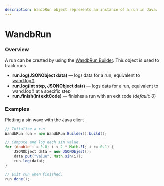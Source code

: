 ```yaml
---
description: WandbRun object represents an instance of a run in Java.
---
```


# WandbRun

### Overview

A run can be created by using the [WandbRun Builder](wandbrun-builder.md). This object is used to track runs

* **run.log(JSONObject data)** — logs data for a run, equivalent to [wand.log()](../../guides/track/log/)
* **run.log(int step, JSONObject data)** — logs data for a run, equivalent to [wand.log()](../../guides/track/log/) at a specific step
* **run.finish(int exitCode)** — finishes a run with an exit code (_default: 0_)

### Examples

Plotting a sin wave with the Java client

```java
// Initalize a run
WandbRun run = new WandbRun.Builder().build();

// Compute and log each sin value
for (double i = 0.0; i < 2 * Math.PI; i += 0.1) {
    JSONObject data = new JSONObject();
    data.put("value", Math.sin(i));
    run.log(data);
}

// Exit run when finished.
run.done();
```
